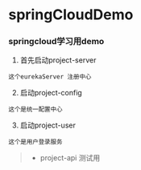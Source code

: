 # springCloudDemo

### springcloud学习用demo

1. 首先启动project-server 

```
这个eurekaServer 注册中心
```

2. 启动project-config

```
这个是统一配置中心
```

3. 启动project-user

```
这个是用户登录服务
```
 
 >* project-api 测试用 
